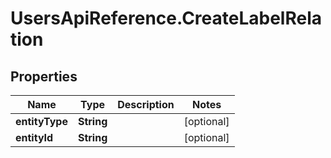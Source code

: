 # UsersApiReference.CreateLabelRelation

## Properties

Name | Type | Description | Notes
------------ | ------------- | ------------- | -------------
**entityType** | **String** |  | [optional] 
**entityId** | **String** |  | [optional] 


